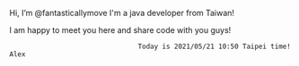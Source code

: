 Hi, I’m @fantasticallymove
I'm a java developer from Taiwan!

I am happy to meet you here and share code with you guys!







                                    Today is 2021/05/21 10:50 Taipei time! Alex
